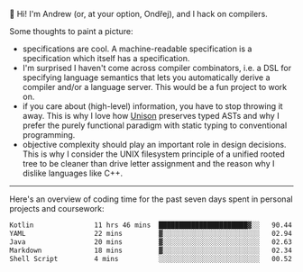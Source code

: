 :wave: Hi! I'm Andrew (or, at your option, Ondřej), and I hack on compilers. 

Some thoughts to paint a picture:
- specifications are cool. A machine-readable specification is a specification which itself has a specification.
- I'm surprised I haven't come across compiler combinators, i.e. a DSL for specifying language semantics that lets you automatically derive a compiler and/or a language server. This would be a fun project to work on.
- if you care about (high-level) information, you have to stop throwing it away. This is why I love how [Unison](https://github.com/unisonweb/unison) preserves typed ASTs and why I prefer the purely functional paradigm with static typing to conventional programming.
- objective complexity should play an important role in design decisions. This is why I consider the UNIX filesystem principle of a unified rooted tree to be cleaner than drive letter assignment and the reason why I dislike languages like C++.

---

Here's an overview of coding time for the past seven days spent in personal projects and coursework:
<!--START_SECTION:waka-->

```txt
Kotlin               11 hrs 46 mins  ██████████████████████▓░░   90.44 %
YAML                 22 mins         ▓░░░░░░░░░░░░░░░░░░░░░░░░   02.94 %
Java                 20 mins         ▓░░░░░░░░░░░░░░░░░░░░░░░░   02.63 %
Markdown             18 mins         ▓░░░░░░░░░░░░░░░░░░░░░░░░   02.34 %
Shell Script         4 mins          ░░░░░░░░░░░░░░░░░░░░░░░░░   00.52 %
```

<!--END_SECTION:waka-->

<!--
**viluon/viluon** is a ✨ _special_ ✨ repository because its `README.md` (this file) appears on your GitHub profile.

Here are some ideas to get you started:

- 🔭 I’m currently working on ...
- 🌱 I’m currently learning ...
- 👯 I’m looking to collaborate on ...
- 🤔 I’m looking for help with ...
- 💬 Ask me about ...
- 📫 How to reach me: ...
- 😄 Pronouns: ...
- ⚡ Fun fact: ...
-->
